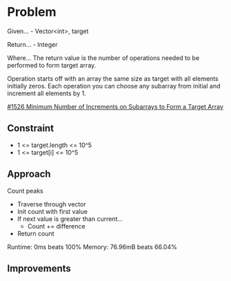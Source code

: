
# Problem
Given...
    - Vector\<int>, target

Return...
    - Integer

Where...
The return value is the number of operations needed to be performed to form 
target array.

Operation starts off with an array the same size as target with all elements 
initially zeros. Each operation you can choose any subarray from initial and 
increment all elements by 1.

[#1526 Minimum Number of Increments on Subarrays to Form a Target Array](https://leetcode.com/problems/minimum-number-of-increments-on-subarrays-to-form-a-target-array/description/?envType=daily-question&envId=2025-10-30)

## Constraint
- 1 <= target.length <= 10^5
- 1 <= target\[i] <= 10^5

## Approach
Count peaks
- Traverse through vector
- Init count with first value
- If next value is greater than current...
    - Count += difference
- Return count

Runtime:
0ms beats 100%
Memory:
76.96mB beats 66.04%

## Improvements
